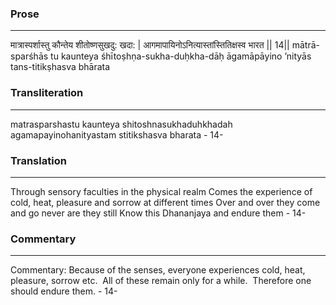 ### Prose 
 --- 
मात्रास्पर्शास्तु कौन्तेय शीतोष्णसुखदु: खदा: |
आगमापायिनोऽनित्यास्तांस्तितिक्षस्व भारत || 14||
mātrā-sparśhās tu kaunteya śhītoṣhṇa-sukha-duḥkha-dāḥ
āgamāpāyino ’nityās tans-titikṣhasva bhārata

### Transliteration 
 --- 
matrasparshastu kaunteya shitoshnasukhaduhkhadah agamapayinohanityastam stitikshasva bharata - 14-

### Translation 
 --- 
Through sensory faculties in the physical realm Comes the experience of cold, heat, pleasure and sorrow at different times Over and over they come and go never are they still Know this Dhananjaya and endure them - 14-

### Commentary 
 --- 
Commentary: Because of the senses, everyone experiences cold, heat, pleasure, sorrow etc.  All of these remain only for a while.  Therefore one should endure them. - 14-